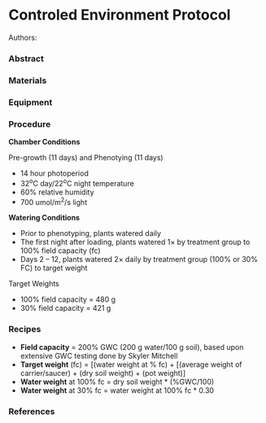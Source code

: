 # Controled Environment Protocol



 Authors:



### Abstract



### Materials



### Equipment



### Procedure
**Chamber Conditions**

Pre-growth (11 days) and Phenotying (11 days)
 - 14 hour photoperiod
 - 32<sup>o</sup>C day/22<sup>o</sup>C night temperature
 - 60% relative humidity
 - 700 umol/m<sup>2</sup>/s light




**Watering Conditions**

 - Prior to phenotyping, plants watered daily
 - The first night after loading, plants watered 1× by treatment group to 100% field capacity (fc)
 - Days 2 – 12, plants watered 2× daily by treatment group (100% or 30% FC) to target weight

Target Weights
 - 100% field capacity = 480 g
 - 30% field capacity = 421 g




### Recipes

- **Field capacity** = 200% GWC (200 g water/100 g soil), based upon extensive GWC testing done by Skyler Mitchell
- **Target weight** (fc) = [(water weight at % fc) + [(average weight of carrier/saucer) + (dry soil weight) + (pot weight)]
- **Water weight** at 100% fc = dry soil weight * (%GWC/100)
- **Water weight** at 30% fc = water weight at 100% fc * 0.30


### References




